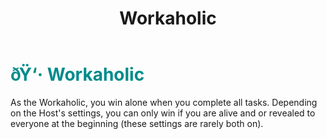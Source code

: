 ﻿---
lang: en-US
title: Workaholic
prev: Vulture
next: Collector
---

# <font color="#008b8b">ðŸ‘· <b>Workaholic</b></font> <Badge text="Chaos" type="tip" vertical="middle"/>
 
As the Workaholic, you win alone when you complete all tasks. Depending on the Host's settings, you can only win if you are alive and or revealed to everyone at the beginning (these settings are rarely both on).<br>
